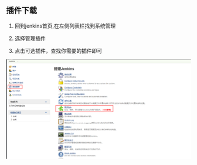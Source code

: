 ## 插件下载

1. 回到jenkins首页,在左侧列表栏找到系统管理

2. 选择管理插件

3. 点击可选插件，查找你需要的插件即可

![download plugin](/config/downloadPlugin.png)